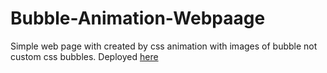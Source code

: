 # Bubble-Animation-Webpaage 
Simple web page with created by css animation with images of bubble not custom css bubbles.
Deployed <a href="https://wizardly-goodall-370f9d.netlify.app/">here</a>
